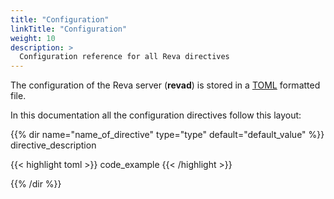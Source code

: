 ```yaml
---
title: "Configuration"
linkTitle: "Configuration"
weight: 10
description: >
  Configuration reference for all Reva directives
---
```


The configuration of the Reva server (**revad**) is stored in a [TOML](https://github.com/toml-lang/toml) formatted file.

In this documentation all the configuration directives follow this layout:

{{% dir name="name_of_directive" type="type" default="default_value" %}}
directive_description

{{< highlight toml >}}
code_example
{{< /highlight >}}

{{% /dir %}}
